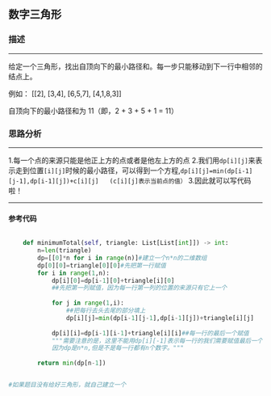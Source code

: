 ## 数字三角形
### 描述

* * *

给定一个三角形，找出自顶向下的最小路径和。每一步只能移动到下一行中相邻的结点上。

例如：
[[2],
 [3,4],
 [6,5,7],
 [4,1,8,3]]
 
自顶向下的最小路径和为 11（即，2 + 3 + 5 + 1 = 11）

### 思路分析

* * *
1.每一个点的来源只能是他正上方的点或者是他左上方的点
2.我们用`dp[i][j]`来表示走到位置`[i][j]`时候的最小路径，可以得到一个方程,`dp[i][j]=min(dp[i-1][j-1],dp[i-1][j])+c[i][j]  
(c[i][j]表示当前点的值）`
3.因此就可以写代码啦！



***


#### 参考代码
```python

    def minimumTotal(self, triangle: List[List[int]]) -> int:
        n=len(triangle)
        dp=[[0]*n for i in range(n)]#建立一个n*n的二维数组
        dp[0][0]=triangle[0][0]#先把第一行赋值
        for i in range(1,n):
            dp[i][0]=dp[i-1][0]+triangle[i][0]
            ##先把第一列赋值，因为每一行第一列的位置的来源只有它上一个
            
            for j in range(1,i):
                ##把每行去头去尾的部分填上
                dp[i][j]=min(dp[i-1][j-1],dp[i-1][j])+triangle[i][j] 
                
            dp[i][i]=dp[i-1][i-1]+triangle[i][i]##每一行的最后一个赋值
            """需要注意的是，这里不能用dp[i][-1]表示每一行的我们需要赋值最后一个，
            因为dp是n*n,但是不是每一行都有n个数字。"""
            
        return min(dp[n-1])


#如果题目没有给好三角形，就自己建立一个

```
